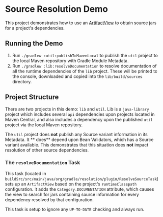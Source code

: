 # Source Resolution Demo

This project demonstrates how to use an [ArtifactView](https://docs.gradle.org/current/javadoc/org/gradle/api/artifacts/ArtifactView.html) to obtain source jars for a project's dependencies.

## Running the Demo

1) Run `./gradlew :util:publishToMavenLocal` to publish the `util` project to the local Maven repository with Gradle Module Metadata.
2) Run `./gradlew :lib:resolveDocumentation` to resolve documentation of all the runtime dependencies of the `lib` project.  These will be printed to the console, downloaded and copied into the `lib/build/sources` directory.

## Project Structure

There are two projects in this demo: `lib` and `util`.  Lib is a `java-library` project which includes several `api` dependencies upon projects located in Maven Central, and also includes a dependency upon the published `util` project via the local Maven repository.

The `util` project does **not** publish any Source variant information in its Metadata.  It ** does** depend upon Bean Validators, which has a Source variant available.  This demonstrates that this situation does **not** impact resolution of other source dependencies.

### The `resolveDocumentation` Task

This task (located in `buildSrc/src/main/java/org/gradle/resolution/plugin/ResolveSourceTask`) sets up an `ArtifactView` based on the project's `runtimeClasspath` configuration.  It adds the `Category.DOCUMENTATION` attribute, which causes the view to search for jars containing source information for every dependency resolved by that configuration.

This task is setup to ignore any `UP-TO-DATE` checking and always run.
